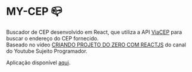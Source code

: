 # MY-CEP 📪

Buscador de CEP desenvolvido em React, que utiliza a API [ViaCEP](https://viacep.com.br) para buscar o endereço do CEP fornecido.<br/>
Baseado no vídeo [CRIANDO PROJETO DO ZERO COM REACTJS](https://www.youtube.com/watch?v=oy4cbqE1_qc) do canal do Youtube Sujeito Programador.


Aplicação disponível [aqui](https://luiizsilverio.github.io/my-cep/).
